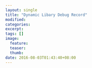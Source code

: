```yaml
---
layout: single
title: "Dynamic Libary Debug Record"
modified:
categories: 
excerpt:
tags: []
image:
  feature:
  teaser:
  thumb:
date: 2016-08-03T01:43:40+08:00
---
```


